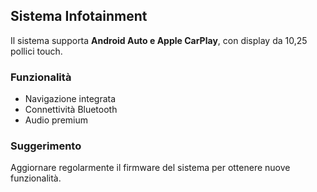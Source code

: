 ﻿## Sistema Infotainment

Il sistema supporta **Android Auto e Apple CarPlay**, con display da 10,25 pollici touch.

### Funzionalità
- Navigazione integrata
- Connettività Bluetooth
- Audio premium

### Suggerimento
Aggiornare regolarmente il firmware del sistema per ottenere nuove funzionalità.